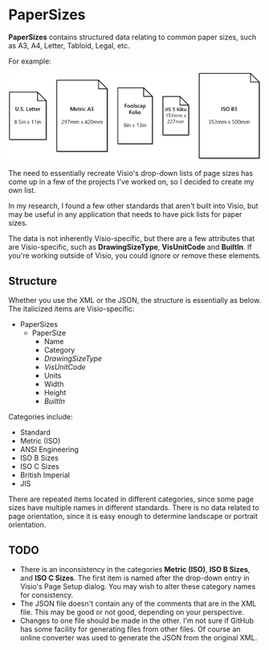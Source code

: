 # PaperSizes
**PaperSizes** contains structured data relating to common paper sizes, such as A3, A4, Letter, 
Tabloid, Legal, etc.  
  
For example:  
  
![Sample Paper Sizes](https://raw.githubusercontent.com/visioguy/PaperSizes/master/img/paper-sizes-sample.png)

The need to essentially recreate Visio's drop-down lists of page sizes has come up in a few of 
the projects I've worked on, so I decided to create my own list.

In my research, I found a few other standards that aren't built into Visio, but may be useful 
in any application that needs to have pick lists for paper sizes.

The data is not inherently Visio-specific, but there are a few attributes that are Visio-specific, 
such as **DrawingSizeType**, **VisUnitCode** and **BuiltIn**. If you're working outside of Visio, you could ignore or remove these elements.

## Structure
Whether you use the XML or the JSON, the structure is essentially as below. The italicized items are Visio-specific:

* PaperSizes
  * PaperSize
    * Name
    * Category
    * *DrawingSizeType*
    * *VisUnitCode*
    * Units
    * Width
    * Height
    * *BuiltIn*

Categories include:
* Standard
* Metric (ISO)
* ANSI Engineering
* ISO B Sizes
* ISO C Sizes
* British Imperial
* JIS

There are repeated items located in different categories, since some page sizes have multiple names in different standards. 
There is no data related to page orientation, since it is easy enough to determine landscape or portrait orientation.

## TODO
* There is an inconsistency in the categories **Metric (ISO)**, **ISO B Sizes**, and **ISO C Sizes**. The 
first item is named after the drop-down entry in Visio's Page Setup dialog. You may wish to alter these
category names for consistency.
* The JSON file doesn't contain any of the comments that are in the XML file. This may be good or not good,
depending on your perspective.
* Changes to one file should be made in the other. I'm not sure if GitHub has some facility for generating
files from other files. Of course an online converter was used to generate the JSON from the original XML.


